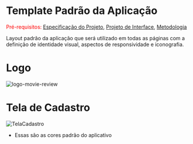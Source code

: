 # Template Padrão da Aplicação

<span style="color:red">Pré-requisitos: <a href="2-Especificação do Projeto.md"> Especificação do Projeto</a></span>, <a href="3-Projeto de Interface.md"> Projeto de Interface</a>, <a href="4-Metodologia.md"> Metodologia</a>

Layout padrão da aplicação que será utilizado em todas as páginas com a definição de identidade visual, aspectos de responsividade e iconografia.

# Logo
![logo-movie-review](https://github.com/leal03/TIAM-Aplicativo-de-avaliacao-de-filmes/assets/102103337/78aef599-3cf8-4535-bf38-942ec77a3500)

# Tela de Cadastro
![TelaCadastro](https://github.com/leal03/TIAM-Aplicativo-de-avaliacao-de-filmes/assets/102103337/224fc27a-d81e-4c7b-a8ff-8efa1ed148b7)

* Essas são as cores padrão do aplicativo
